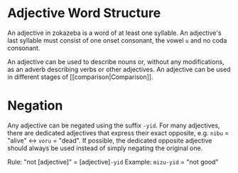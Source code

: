 # Adjective Word Structure

An adjective in zokazeba is a word of at least one syllable.
An adjective's last syllable must consist of one onset consonant, the vowel `u` and no coda consonant.

An adjective can be used to describe nouns or, without any modifications, as an adverb describing verbs or other adjectives.
An adjective can be used in different stages of [[comparison|Comparison]].

# Negation

Any adjective can be negated using the suffix `-yid`.
For many adjectives, there are dedicated adjectives that express their exact opposite, e.g. `nibu` = "alive" ↔ `voru` = "dead". If possible, the dedicated opposite adjective should always be used instead of simply negating the original one.

Rule: "not \[adjective]" = \[adjective]`-yid`
Example: `mizu-yid` = "not good"